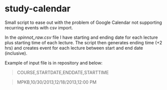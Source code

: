 study-calendar
==============

Small script to ease out with the problem of Google Calendar not supporting
recurring events with csv import.

In the *opinnot_raw.csv* file I have starting and ending date for each lecture
plus starting time of each lecture. The script then generates ending time (+2
hrs) and creates event for each lecture between start and end date (inclusive).

Example of input file is in repository and below:

> COURSE,STARTDATE,ENDDATE,STARTTIME

> MPKB,10/30/2013,12/18/2013,12:00 PM

